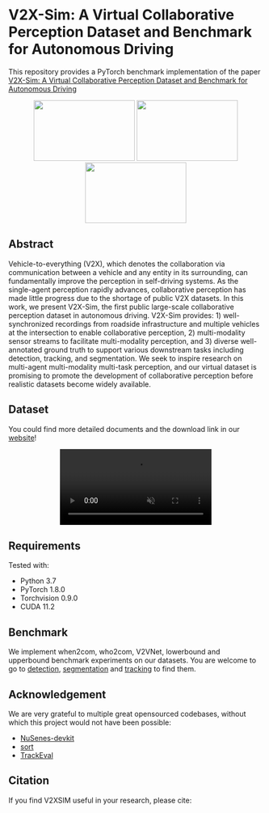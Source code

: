 # V2X-Sim: A Virtual Collaborative Perception Dataset and Benchmark for Autonomous Driving

This repository provides a PyTorch benchmark implementation of the paper [V2X-Sim: A Virtual Collaborative Perception Dataset and Benchmark for Autonomous Driving](https://openreview.net/forum?id=15UnJrBjh_L)

<div align="center">
    <img src="https://ai4ce.github.io/V2X-Sim/img/multi-agent/overview.PNG" width="200" height="120"> 
    <img src="https://ai4ce.github.io/V2X-Sim/img/multi-agent/cars-1.PNG" width="200" height="120"> 
    <img src="https://ai4ce.github.io/V2X-Sim/img/multi-agent/infra-1.PNG" width="200" height="120">
</div>

## Abstract

Vehicle-to-everything (V2X), which denotes the collaboration via communication between a vehicle and any entity in its surrounding, can fundamentally improve the perception in self-driving systems. As the single-agent perception rapidly advances, collaborative perception has made little progress due to the shortage of public V2X datasets. In this work, we present V2X-Sim, the first public large-scale collaborative perception dataset in autonomous driving. V2X-Sim provides: 1) well-synchronized recordings from roadside infrastructure and multiple vehicles at the intersection to enable collaborative perception, 2) multi-modality sensor streams to facilitate multi-modality perception, and 3) diverse well-annotated ground truth to support various downstream tasks including detection, tracking, and segmentation. We seek to inspire research on multi-agent multi-modality multi-task perception, and our virtual dataset is promising to promote the development of collaborative perception before realistic datasets become widely available.



## Dataset

You could find more detailed documents and the download link in our [website](https://ai4ce.github.io/V2X-Sim/index.html)!

<div align="center">
    <video loop autoplay muted>
        <source src="https://ai4ce.github.io/V2X-Sim/img/Media1.mp4" type="video/mp4">
    </video>
</div>



## Requirements

Tested with:

- Python 3.7
- PyTorch 1.8.0
- Torchvision 0.9.0
- CUDA 11.2



## Benchmark

We implement when2com, who2com, V2VNet, lowerbound and upperbound benchmark experiments on our datasets. You are welcome to go to [detection](./det), [segmentation](./seg) and [tracking](track) to find them.



## Acknowledgement

We are very grateful to multiple great opensourced codebases, without which this project would not have been possible:

- [NuSenes-devkit](https://github.com/nutonomy/nuscenes-devkit)
- [sort](https://github.com/abewley/sort)
- [TrackEval](https://github.com/JonathonLuiten/TrackEval)



## Citation

If you find V2XSIM useful in your research, please cite:

```tex

```

